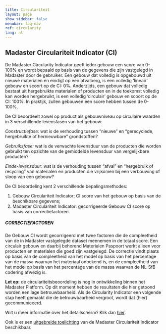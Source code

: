 ```yaml
---
title: Circulariteit
layout: page
show_sidebar: false
menubar: faq-nav
ref: circularity
lang: nl
---
```


## Madaster Circulariteit Indicator (CI)
De Madaster Circularity Indicator geeft ieder gebouw een score van 0-100% en wordt bepaald op basis van de gegevens die zijn vastgelegd in Madaster door de gebruiker. Een gebouw dat volledig is opgebouwd uit nieuwe materialen en eindigt op een afvalberg, is een volledig ‘lineair’ gebouw en scoort op de CI: 0%. Anderzijds, een gebouw dat volledig bestaat uit hergebruikte materialen of producten en in de toekomst volledig kan worden hergebruikt, is een volledig ‘circulair’ gebouw en scoort op de CI: 100%. In praktijk, zullen gebouwen een score hebben tussen de 0-100%.

De CI beoordeelt zowel op product als gebouwniveau op circulaire waarden in 3 verschillende levensfasen van het gebouw:

*Constructiefase:* wat is de verhouding tussen “nieuwe” en “gerecyclede, hergebruikte of hernieuwbare” grondstoffen?

*Gebruiksfase:* wat is de verwachte levensduur van de producten die worden gebruikt ten opzichte van de gemiddelde levensduur van vergelijkbare producten?

*Einde-levensduur:* wat is de verhouding tussen “afval” en “hergebruik of recycling” van materialen en producten die vrijkomen bij een verbouwing of sloop van een gebouw?

De CI beoordeling kent 2 verschillende bepalingsmethodes:

1. Gebouw Circulariteit Indicator; CI score van het gebouw op basis van de beschikbare gegevens;
2. Madaster Circulariteit Indicator: gecorrigeerde Gebouw CI score op basis van correctiefactoren.

##### CORRECTIEFACTOREN

De Gebouw CI wordt gecorrigeerd met twee factoren die de compleetheid van de in Madaster vastgelegde dataset meenemen in de totaal score. Een circulair gebouw en daarbij behorend Materialen Paspoort werkt alleen voor producten en materialen die goed zijn vastgelegd. De correctie vindt plaats op basis van de compleetheid van het model op basis van het percentage van de massa waarvan het materiaal onbekend is, en de compleetheid van het model op basis van het percentage van de massa waarvan de NL-SfB codering afwezig is.

**Let op:** de circulariteitsbeoordeling is nog in ontwikkeling binnen het Madaster Platform. Op dit moment hebben de resultaten die hier getoond worden een lage betrouwbaarheid. Als de Circularity Indicator een volgende stap heeft gemaakt die de betrouwbaarheid vergroot, wordt dat (hier) gecommuniceerd.

Wilt u meer informatie over het detailscherm? Klik dan <a href="https://docs.madaster.com/circularity-learn-more-nl">hier</a>.

Ook is er een <a href="https://www.madaster.com/download_file/view/772">uitgebreide toelichting</a> van de Madaster Circulariteit Indicator beschikbaar.
